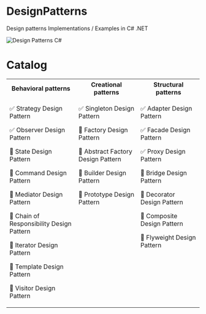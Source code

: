 # DesignPatterns
Design patterns Implementations / Examples in C# .NET

![Design Patterns C#](https://miro.medium.com/max/1400/0*9WgFve2Bk9oHc6B2.png)



# Catalog
<table>
<tr>
<th width="350px">Behavioral patterns</th>
<th width="350px">Creational patterns</th>
<th width="350px">Structural patterns</th>
</tr>
<tr>
<td>
<p>
<!-- Behavioral -->
✅ Strategy Design Pattern

✅ Observer Design Pattern

🔰 State Design Pattern

🔰 Command Design Pattern

🔰 Mediator Design Pattern

🔰 Chain of Responsibility Design Pattern 

🔰 Iterator Design Pattern  

🔰 Template Design Pattern
 
🔰 Visitor Design Pattern
</p>

</td>

<td valign="top">
<p>
<!-- Creational -->
✅ Singleton Design Pattern

🔰 Factory Design Pattern

🔰 Abstract Factory Design Pattern

🔰 Builder Design Pattern

🔰 Prototype Design Pattern
</p>
</td>

<td valign="top">
<p>
<!-- Structural -->
✅ Adapter Design Pattern

✅ Facade Design Pattern

✅ Proxy Design Pattern

🔰 Bridge Design Pattern

🔰 Decorator Design Pattern
  
🔰 Composite Design Pattern
  
🔰 Flyweight Design Pattern
</p>
</td>
</tr>
</table>
